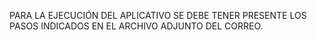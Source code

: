 PARA LA EJECUCIÓN DEL APLICATIVO SE DEBE TENER PRESENTE LOS PASOS INDICADOS EN EL ARCHIVO ADJUNTO DEL CORREO.
